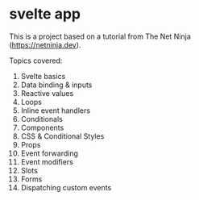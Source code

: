 # svelte app

This is a project based on a tutorial from The Net Ninja (https://netninja.dev).

Topics covered:

1. Svelte basics
2. Data binding & inputs
3. Reactive values
4. Loops
5. Inline event handlers
6. Conditionals
7. Components
8. CSS & Conditional Styles
9. Props
10. Event forwarding
11. Event modifiers
12. Slots
13. Forms
14. Dispatching custom events
